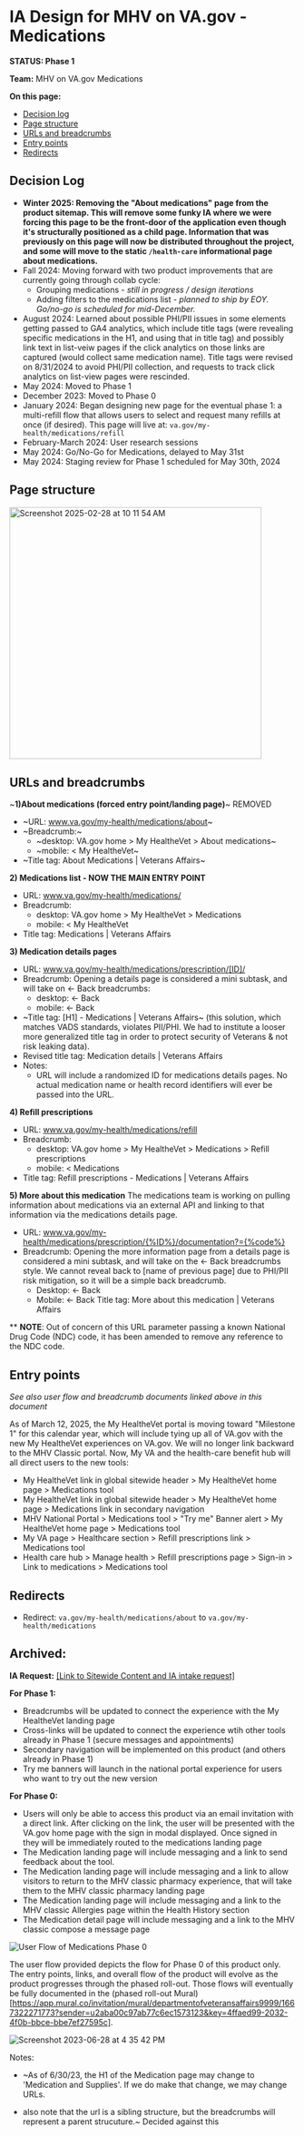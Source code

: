 # IA Design for MHV on VA.gov - Medications
**STATUS: Phase 1**

**Team:** MHV on VA.gov Medications

**On this page:**
- [Decision log](#decision-log)
- [Page structure](#map)
- [URLs and breadcrumbs](#url)
- [Entry points](#nav)
- [Redirects](#redirects)

## <a name="decision-log"></a>Decision Log
* **Winter 2025: Removing the "About medications" page from the product sitemap. This will remove some funky IA where we were forcing this page to be the front-door of the application even though it's structurally positioned as a child page. Information that was previously on this page will now be distributed throughout the project, and some will move to the static `/health-care` informational page about medications.**
* Fall 2024: Moving forward with two product improvements that are currently going through collab cycle: 
  * Grouping medications - _still in progress / design iterations_
  * Adding filters to the medications list - _planned to ship by EOY. Go/no-go is scheduled for mid-December._
* August 2024: Learned about possible PHI/PII issues in some elements getting passed to GA4 analytics, which include title tags (were revealing specific medications in the H1, and using that in title tag) and possibly link text in list-veiw pages if the click analytics on those links are captured (would collect same medication name). Title tags were revised on 8/31/2024 to avoid PHI/PII collection, and requests to track click analytics on list-view pages were rescinded. 
* May 2024: Moved to Phase 1
* December 2023: Moved to Phase 0
* January 2024: Began designing new page for the eventual phase 1: a multi-refill flow that allows users to select and request many refills at once (if desired). This page will live at: `va.gov/my-health/medications/refill` 
* February-March 2024: User research sessions
* May 2024: Go/No-Go for Medications, delayed to May 31st
* May 2024: Staging review for Phase 1 scheduled for May 30th, 2024

## <a name="map"></a>Page structure<br>
<img width="444" alt="Screenshot 2025-02-28 at 10 11 54 AM" src="https://github.com/user-attachments/assets/de191c35-9bb6-428e-836c-f9bb6c1d3733" />

## <a name="url"></a>URLs and breadcrumbs

~**1)About medications (forced entry point/landing page)**~ REMOVED
- ~URL: www.va.gov/my-health/medications/about~
- ~Breadcrumb:~ 
  - ~desktop: VA.gov home > My HealtheVet > About medications~
  - ~mobile: < My HealtheVet~
- ~Title tag: About Medications | Veterans Affairs~

**2) Medications list - NOW THE MAIN ENTRY POINT**

- URL: www.va.gov/my-health/medications/
- Breadcrumb: 
  - desktop: VA.gov home > My HealtheVet > Medications
  - mobile: < My HealtheVet
- Title tag: Medications | Veterans Affairs

**3) Medication details pages**
- URL: www.va.gov/my-health/medications/prescription/[ID]/
- Breadcrumb:
Opening a details page is considered a mini subtask, and will take on <- Back breadcrumbs:
  - desktop: <- Back
  - mobile: <- Back
- ~Title tag: [H1] - Medications | Veterans Affairs~ (this solution, which matches VADS standards, violates PII/PHI. We had to institute a looser more generalized title tag in order to protect security of Veterans & not risk leaking data).
- Revised title tag: Medication details | Veterans Affairs
- Notes: 
  - URL will include a randomized ID for medications details pages. No actual medication name or health record identifiers will ever be passed into the URL.

 **4) Refill prescriptions**
- URL: www.va.gov/my-health/medications/refill
- Breadcrumb:
  - desktop: VA.gov home > My HealtheVet > Medications > Refill prescriptions
  - mobile: < Medications
- Title tag: Refill prescriptions - Medications | Veterans Affairs

**5) More about this medication**
The medications team is working on pulling information about medications via an external API and linking to that information via the medications details page. 
- URL: www.va.gov/my-health/medications/prescription/{%ID%}/documentation?={%code%}
- Breadcrumb:
Opening the more information page from a details page is considered a mini subtask, and will take on the <- Back breadcrumbs style. We cannot reveal back to [name of previous page] due to PHI/PII risk mitigation, so it will be a simple back breadcrumb. 
  - Desktop: <- Back
  - Mobile: <- Back
 Title tag: More about this medication | Veterans Affairs

** **NOTE**: Out of concern of this URL parameter passing a known National Drug Code (NDC) code, it has been amended to remove any reference to the NDC code.

## <a name="nav"></a>Entry points <br>
_See also user flow and breadcrumb documents linked above in this document_

As of March 12, 2025, the My HealtheVet portal is moving toward "Milestone 1" for this calendar year, which will include tying up all of VA.gov with the new My HealtheVet experiences on VA.gov. We will no longer link backward to the MHV Classic portal. Now, My VA and the health-care benefit hub will all direct users to the new tools: 

* My HealtheVet link in global sitewide header > My HealtheVet home page > Medications tool
* My HealtheVet link in global sitewide header > My HealtheVet home page > Medications link in secondary navigation
* MHV National Portal > Medications tool > "Try me" Banner alert > My HealtheVet home page > Medications tool
* My VA page > Healthcare section > Refill prescriptions link > Medications tool
* Health care hub > Manage health > Refill prescriptions page > Sign-in > Link to medications > Medications tool

## <a name="redirects"></a>Redirects <br>
* Redirect: `va.gov/my-health/medications/about` to `va.gov/my-health/medications`

## Archived:
**IA Request:** [[Link to Sitewide Content and IA intake request]](https://app.zenhub.com/workspaces/sitewide-content-accessibility-and-ia-63a1d63232beba0011a7833f/issues/gh/department-of-veterans-affairs/va.gov-team/59159)

**For Phase 1:**
- Breadcrumbs will be updated to connect the experience with the My HealtheVet landing page
- Cross-links will be updated to connect the experience wtih other tools already in Phase 1 (secure messages and appointments)
- Secondary navigation will be implemented on this product (and others already in Phase 1)
- Try me banners will launch in the national portal experience for users who want to try out the new version

**For Phase 0:**
- Users will only be able to access this product via an email invitation with a direct link.  After clicking on the link, the user will be presented with the VA.gov home page with the sign in modal displayed. Once signed in they will be immediately routed to the medications landing page
- The Medication landing page will include messaging and a link to send feedback about the tool. 
- The Medication landing page will include messaging and a link to allow visitors to return to the MHV classic pharmacy experience, that will take them to the MHV classic pharmacy landing page
- The Medication landing page will include messaging and a link to the MHV classic Allergies page within the Health History section
- The Medication detail page will include messaging and a link to the MHV classic compose a message page

![User Flow of Medications Phase 0](https://github.com/department-of-veterans-affairs/va.gov-team/assets/122126772/b304a819-311c-40d6-a3fb-8ea5287562bb)

The user flow provided depicts the flow for Phase 0 of this product only.  The entry points, links, and overall flow of the product will evolve as the product progresses through the phased roll-out.  Those flows will eventually be fully documented in the (phased roll-out Mural)[https://app.mural.co/invitation/mural/departmentofveteransaffairs9999/1667322271773?sender=u2aba00c97ab77c6ec1573123&key=4ffaed99-2032-4f0b-bbce-bbe7ef27595c]. 

![Screenshot 2023-06-28 at 4 35 42 PM](https://github.com/department-of-veterans-affairs/va.gov-team/assets/122126772/9aa7af6a-78c7-46b1-9b61-577987b7579f)


Notes: 
* ~As of 6/30/23, the H1 of the Medication page may change to 'Medication and Supplies'. If we do make that change, we may change URLs.
- also note that the url is a sibling structure, but the breadcrumbs will represent a parent strucuture.~ Decided against this
  

